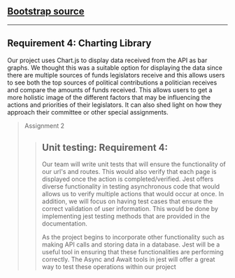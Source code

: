 ## [Bootstrap source](https://html5up.net/hyperspace)
----

## Requirement 4: Charting Library
Our project uses Chart.js to display data received from the API as bar graphs. We thought this was a suitable option for displaying the data since there are multiple sources of funds legislators receive and this allows users to see both the top sources of political contributions a politician receives and compare the amounts of funds received. This allows users to get a more holistic image of the different factors that may be influencing the actions and priorities of their legislators. It can also shed light on how they approach their committee or other special assignments.

> Assignment 2
> > ## Unit testing: Requirement 4:
> > Our team will write unit tests that will ensure the functionality of our url's and routes.
> > This would also verify that each page is displayed once the action is completed/verified. 
> > Jest offers diverse functionality in testing asynchronous code that would allows us to verify
> > multiple actions that would occur at once. In addition, we will focus on having test cases that ensure 
> > the correct validation of user information. This would be done by implementing jest testing methods
> > that are provided in the documentation. 
> > 
> > As the project begins to incorporate other functionality such as making API calls and storing
> > data in a database. Jest will be a useful tool in ensuring that these functionalities are 
> > performing correctly. The Async and Await tools in jest will offer a great way to test these 
> > operations within our project


